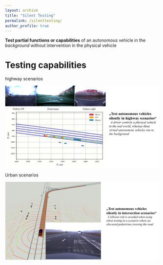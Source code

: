 ```yaml
---
layout: archive
title: "Silent Testing"
permalink: /silenttesting/
author_profile: true
---
```


**Test partial functions or capabilities** of an autonomous vehicle in the *background* without intervention in the physical vehicle

Testing capabilities
======
highway scenarios

<img src='/images/st1.png' alt="drawing" width="700"/>

Urban scenarios

<img src='/images/st2.png' alt="drawing" width="700"/>
